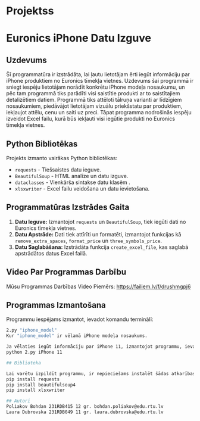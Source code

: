 # Projektss

# Euronics iPhone Datu Izguve

## Uzdevums

Šī programmatūra ir izstrādāta, lai ļautu lietotājam ērti iegūt informāciju par iPhone produktiem no Euronics tīmekļa vietnes. Uzdevums šai programmā ir sniegt iespēju lietotājam norādīt konkrētu iPhone modeļa nosaukumu, un pēc tam programmā tiks parādīti visi saistītie produkti ar to saistītajiem detalizētiem datiem. Programmā tiks attēloti tālruņa varianti ar līdzīgiem nosaukumiem, piedāvājot lietotājam vizuālu priekšstatu par produktiem, iekļaujot attēlu, cenu un saiti uz preci. Tāpat programma nodrošinās iespēju izveidot Excel failu, kurā būs iekļauti visi iegūtie produkti no Euronics tīmekļa vietnes.

## Python Bibliotēkas

Projekts izmanto vairākas Python bibliotēkas:

- `requests` - Tiešsaistes datu ieguve.
- `BeautifulSoup` - HTML analīze un datu izguve.
- `dataclasses` - Vienkārša sintakse datu klasēm .
- `xlsxwriter` - Excel failu veidošana un datu ievietošana.

## Programmatūras Izstrādes Gaita

1. **Datu Ieguve:** Izmantojot `requests` un `BeautifulSoup`, tiek iegūti dati no Euronics tīmekļa vietnes.
2. **Datu Apstrāde:** Dati tiek attīrīti un formatēti, izmantojot funkcijas kā `remove_extra_spaces`, `format_price` un `three_symbols_price`.
3. **Datu Saglabāšana:** Izstrādāta funkcija `create_excel_file`, kas saglabā apstrādātos datus Excel failā.

## Video Par Programmas Darbību
Mūsu Programmas Darbības Video
Piemērs:
https://failiem.lv/f/drushmgpj6

## Programmas Izmantošana

Programmu iespējams izmantot, ievadot komandu terminālī:

```bash
2.py "iphone_model"
Kur "iphone_model" ir vēlamā iPhone modeļa nosaukums.

Ja vēlaties iegūt informāciju par iPhone 11, izmantojot programmu, ievadiet šādu komandu:
python 2.py iPhone 11

## Biblioteka

Lai varētu izpildīt programmu, ir nepieciešams instalēt šādas atkarības:
pip install requests
pip install beautifulsoup4
pip install xlsxwriter

## Autori
Poliakov Bohdan 231RDB415 12 gr. bohdan.poliakov@edu.rtu.lv
Laura Dubrovska 231RDB049 11 gr. laura.dubrovska@edu.rtu.lv

